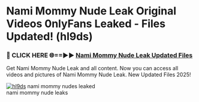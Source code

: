 # Nami Mommy Nude Leak Original Videos 0nlyFans Leaked - Files Updated! (hl9ds)

<h3>🔴 CLICK HERE 🌐==►► <a href="https://tinyurl.com/5h6xmrr3" rel="nofollow">Nami Mommy Nude Leak Updated Files</a></h3>

Get Nami Mommy Nude Leak and all content. Now you can access all videos and pictures of Nami Mommy Nude Leak. New Updated Files 2025!

[![hl9ds](https://i.imgur.com/KVD873Z.gif)](https://tinyurl.com/5h6xmrr3)
nami mommy nudes leaked<br>
nami mommy nude leaks